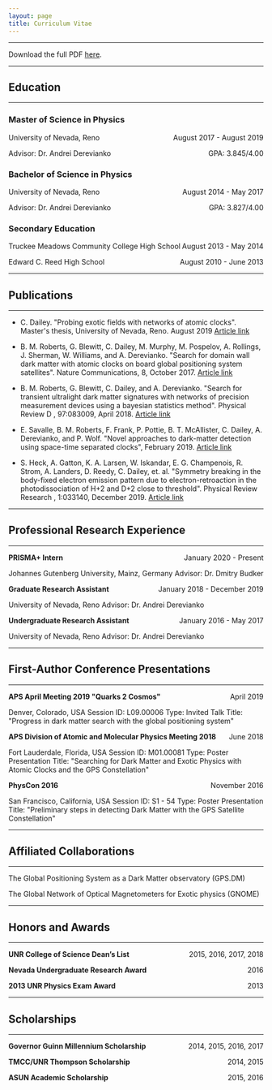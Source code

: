 ```yaml
---
layout: page
title: Curriculum Vitae
---
```

___

Download the full PDF [here](\CV\Curriculum_Vitae-2020-02-04.pdf).  

___

## Education

___

### Master of Science in Physics
<p style="text-align:left;">
    University of Nevada, Reno
    <span style="float:right;">
        August 2017 - August 2019
    </span>
</p><p style="text-align:left;">
    Advisor: Dr. Andrei Derevianko
    <span style="float:right;">
        GPA: 3.845/4.00
    </span>
</p>

### Bachelor of Science in Physics
<p style="text-align:left;">
    University of Nevada, Reno
    <span style="float:right;">
        August 2014 - May 2017
    </span>
</p>
<p style="text-align:left;">
    Advisor: Dr. Andrei Derevianko
    <span style="float:right;">
        GPA: 3.827/4.00
    </span>
</p>

### Secondary Education
<p style="text-align:left;">
    Truckee Meadows Community College High School
    <span style="float:right;">
        August 2013 - May 2014
    </span>
</p>
<p style="text-align:left;">
    Edward C. Reed High School
    <span style="float:right;">
        August 2010 - June 2013
    </span>
</p>

___

## Publications

___

* C. Dailey. "Probing exotic fields with networks of atomic clocks". Master's thesis, University of Nevada, Reno. August 2019 [Article link](http://hdl.handle.net/11714/6029)


* B. M. Roberts, G. Blewitt, C. Dailey, M. Murphy, M. Pospelov, A. Rollings, J. Sherman, W. Williams,
and A. Derevianko. "Search for domain wall dark matter with atomic clocks on board global positioning
system satellites".
Nature Communications, 8, October 2017. [Article link](https://www.nature.com/articles/s41467-017-01440-4)

* B.  M.  Roberts,  G.  Blewitt,  C.  Dailey,  and  A.  Derevianko.   "Search  for  transient  ultralight  dark
matter signatures with networks of precision measurement devices using a bayesian statistics method".
Physical Review D
, 97:083009, April 2018. [Article link](https://journals.aps.org/prd/abstract/10.1103/PhysRevD.97.083009)

* E.  Savalle,  B.  M.  Roberts,  F.  Frank,  P.  Pottie,  B.  T.  McAllister,  C.  Dailey,  A.  Derevianko,  and
P.  Wolf.   "Novel  approaches  to  dark-matter  detection  using  space-time  separated  clocks",  February 2019.  [Article link](https://arxiv.org/abs/1902.07192)

* S. Heck, A. Gatton, K. A. Larsen, W. Iskandar, E. G. Champenois, R. Strom, A. Landers, D. Reedy,
C. Dailey,  et. al. "Symmetry  breaking  in  the  body-fixed  electron  emission  pattern  due to electron-retroaction in the photodissociation of H+2 and D+2 close to threshold".
Physical Review
Research
, 1:033140, December 2019.  [Article link](https://journals.aps.org/prresearch/abstract/10.1103/PhysRevResearch.1.033140)

___

## Professional Research Experience

___

<p style="text-align:left;">
    <b>PRISMA+ Intern</b>
    <span style="float:right;">
        January 2020 - Present
    </span>
</p>
Johannes Gutenberg University, Mainz, Germany  
Advisor: Dr. Dmitry Budker

<p style="text-align:left;">
    <b>Graduate Research Assistant</b>
    <span style="float:right;">
        January 2018 - December 2019
    </span>
</p>
University of Nevada, Reno  
Advisor: Dr. Andrei Derevianko

<p style="text-align:left;">
    <b>Undergraduate Research Assistant</b>
    <span style="float:right;">
        January 2016 - May 2017
    </span>
</p>
University of Nevada, Reno  
Advisor: Dr. Andrei Derevianko

___

## First-Author Conference Presentations

___

<p style="text-align:left;">
    <b>APS April Meeting 2019 "Quarks 2 Cosmos"</b>
    <span style="float:right;">
        April 2019
    </span>
</p>
Denver, Colorado, USA  
Session ID: L09.00006  
Type:  Invited Talk  
Title:  "Progress in dark matter search with the global positioning system"  

<p style="text-align:left;">
    <b>APS Division of Atomic and Molecular Physics Meeting 2018</b>
    <span style="float:right;">
        June 2018
    </span>
</p>
Fort Lauderdale, Florida, USA  
Session ID: M01.00081  
Type:  Poster Presentation  
Title:  "Searching for Dark Matter and Exotic Physics with Atomic Clocks and the GPS Constellation"  

<p style="text-align:left;">
    <b>PhysCon 2016</b>
    <span style="float:right;">
        November 2016
    </span>
</p>
San Francisco, California, USA  
Session ID: S1 - 54  
Type:  Poster Presentation  
Title:  "Preliminary steps in detecting Dark Matter with the GPS Satellite Constellation"   

____

## Affiliated Collaborations

____

The Global Positioning System as a Dark Matter observatory (GPS.DM)

The Global Network of Optical Magnetometers for Exotic physics (GNOME)


____

## Honors and Awards

____

<p style="text-align:left;">
    <b>UNR College of Science Dean’s List</b>
    <span style="float:right;">
        2015, 2016, 2017, 2018
    </span>
</p>

<p style="text-align:left;">
    <b>Nevada Undergraduate Research Award</b>
    <span style="float:right;">
       2016
    </span>
</p>

<p style="text-align:left;">
    <b>2013 UNR Physics Exam Award</b>
    <span style="float:right;">
        2013
    </span>
</p>


____

## Scholarships

____

<p style="text-align:left;">
    <b>Governor Guinn Millennium Scholarship</b>
    <span style="float:right;">
        2014, 2015, 2016, 2017
    </span>
</p>

<p style="text-align:left;">
    <b>TMCC/UNR Thompson Scholarship</b>
    <span style="float:right;">
       2014, 2015
    </span>
</p>

<p style="text-align:left;">
    <b>ASUN Academic Scholarship</b>
    <span style="float:right;">
        2015, 2016
    </span>
</p>
